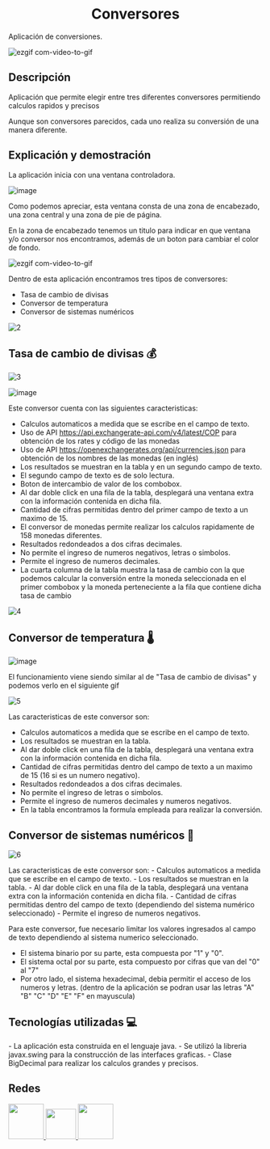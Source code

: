 <h1 align="center"> Conversores </h1>
<p>
  Aplicación de conversiones.
  
</p>

![ezgif com-video-to-gif](https://user-images.githubusercontent.com/101782933/229208668-ce2a45d7-8120-45bb-ad16-496ca7714c11.gif)

<h2> Descripción </h2>
<p>
  Aplicación que permite elegir entre tres diferentes conversores permitiendo
  calculos rapidos y precisos
  
  Aunque son conversores parecidos, cada uno realiza su conversión de una manera diferente.
  
</p>

<h2> Explicación y demostración </h2>

<p>
  La aplicación inicia con una ventana controladora.
</p>

![image](https://user-images.githubusercontent.com/101782933/229003155-7e1d29ce-0123-499c-909f-1d88d99c2dd7.png)

<p>
  Como podemos apreciar, esta ventana consta de una zona de encabezado, una zona central
  y una zona de pie de página.

  En la zona de encabezado tenemos un titulo para indicar en que ventana y/o conversor nos encontramos, además
  de un boton para cambiar el color de fondo.
</p>

![ezgif com-video-to-gif](https://user-images.githubusercontent.com/101782933/229005869-d146f93c-dcf9-47c5-b341-6c3bbdd5354e.gif)

<p>
  Dentro de esta aplicación encontramos tres tipos
  de conversores:
  
  - Tasa de cambio de divisas
  - Conversor de temperatura
  - Conversor de sistemas numéricos
</p>

![2](https://user-images.githubusercontent.com/101782933/229021862-b4d5c995-8e85-45b3-adc6-24c63f638967.gif)

<h2> Tasa de cambio de divisas 💰</h2>

![3](https://user-images.githubusercontent.com/101782933/229025107-713664f8-8435-477e-85db-817e5368dabb.gif)

![image](https://user-images.githubusercontent.com/101782933/229026201-daefc95c-4c9e-44c2-be68-0fa114742ff5.png)

<p>  
  Este conversor cuenta con las siguientes caracteristicas:

  - Calculos automaticos a medida que se escribe en el campo de texto.
  - Uso de API https://api.exchangerate-api.com/v4/latest/COP para obtención de los
  rates y código de las monedas
  - Uso de API https://openexchangerates.org/api/currencies.json para obtención de
  los nombres de las monedas (en inglés)
  - Los resultados se muestran en la tabla y en un segundo campo de texto.
  - El segundo campo de texto es de solo lectura.
  - Boton de intercambio de valor de los combobox.
  - Al dar doble click en una fila de la tabla, desplegará una ventana extra con la
  información contenida en dicha fila.
  - Cantidad de cifras permitidas dentro del primer campo de texto a un maximo de 15.
  - El conversor de monedas permite realizar los calculos rapidamente de 158 monedas diferentes.
  - Resultados redondeados a dos cifras decimales.
  - No permite el ingreso de numeros negativos, letras o simbolos.
  - Permite el ingreso de numeros decimales.
  - La cuarta columna de la tabla muestra la tasa de cambio con la que podemos calcular la conversión
  entre la moneda seleccionada en el primer combobox y la moneda perteneciente a la fila que
  contiene dicha tasa de cambio
</p>

![4](https://user-images.githubusercontent.com/101782933/229081986-951473d6-071a-41e4-ac8d-606ad475b529.gif)

<h2> Conversor de temperatura 🌡️</h2>

![image](https://user-images.githubusercontent.com/101782933/229082784-689b5dd9-6f44-438e-b4f0-1df8716e5cdf.png)

<p>
  El funcionamiento viene siendo similar al de "Tasa de cambio de divisas" y podemos verlo en el siguiente gif
</p>

![5](https://user-images.githubusercontent.com/101782933/229084806-aa1162ca-ae0a-485c-bcf7-4e526fe182d1.gif)

<p>
  Las caracteristicas de este conversor son:
  
  - Calculos automaticos a medida que se escribe en el campo de texto.
  - Los resultados se muestran en la tabla.
  - Al dar doble click en una fila de la tabla, desplegará una ventana extra con la
  información contenida en dicha fila.
  - Cantidad de cifras permitidas dentro del campo de texto a un maximo de 15 (16 si es un numero negativo).
  - Resultados redondeados a dos cifras decimales.
  - No permite el ingreso de letras o simbolos.
  - Permite el ingreso de numeros decimales y numeros negativos.
  - En la tabla encontramos la formula empleada para realizar la conversión.
</p>


<h2> Conversor de sistemas numéricos 🔢</h2>

![6](https://user-images.githubusercontent.com/101782933/229086540-11292fa2-0c88-44e0-a472-37e6c91d8f81.gif)

<p>
  Las caracteristicas de este conversor son:
  - Calculos automaticos a medida que se escribe en el campo de texto.
  - Los resultados se muestran en la tabla.
  - Al dar doble click en una fila de la tabla, desplegará una ventana extra con la
  información contenida en dicha fila.
  - Cantidad de cifras permitidas dentro del campo de texto (dependiendo del sistema numérico seleccionado)
  - Permite el ingreso de numeros negativos.
</p>

<p>
  Para este conversor, fue necesario limitar los valores ingresados al campo de texto dependiendo 
  al sistema numerico seleccionado. 
  
  - El sistema binario por su parte, esta compuesta por "1" y "0".
  - El sistema octal por su parte, esta compuesto por cifras que van del "0" al "7"
  - Por otro lado, el sistema hexadecimal, debia permitir el acceso de los numeros y letras.
  (dentro de la aplicación se podran usar las letras "A" "B" "C" "D" "E" "F" en mayuscula)
  
</p>

<h2> Tecnologías utilizadas 💻</h2>

<p>
  - La aplicación esta construida en el lenguaje java.
  - Se utilizó la libreria javax.swing para la construcción de las interfaces graficas.
  - Clase BigDecimal para realizar los calculos grandes y precisos.
</p>

<h2> Redes </h2>

<a href="https://github.com/zucarion7" target="_BLANK">
  <img widht="70" height="70" src="https://user-images.githubusercontent.com/101782933/229203774-0bc9b976-0788-41a2-87af-1d4e819aa943.png">
 </a>

<a href="https://www.instagram.com/zucarion7/" target="_BLANK">
  <img widht="60" height="60" src="https://user-images.githubusercontent.com/101782933/229204673-7260f3c5-d6f3-4ff5-96a8-686dacde5557.png">
 </a>

<a href="https://www.linkedin.com/in/zucarion7/" target="_BLANK">
  <img widht="70" height="70" src="https://user-images.githubusercontent.com/101782933/229201751-ddd8422a-5f33-4ea1-946f-2d06a2effa7a.png">
 </a>
